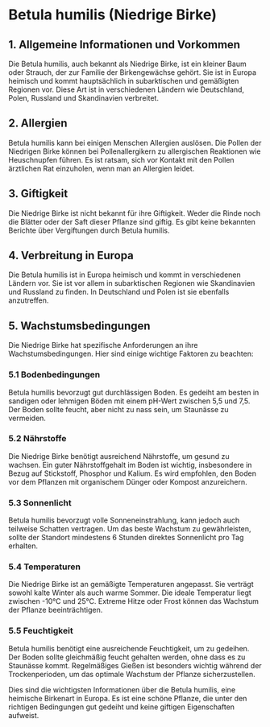 # Betula humilis (Niedrige Birke)

## 1. Allgemeine Informationen und Vorkommen
Die Betula humilis, auch bekannt als Niedrige Birke, ist ein kleiner Baum oder Strauch, der zur Familie der Birkengewächse gehört. Sie ist in Europa heimisch und kommt hauptsächlich in subarktischen und gemäßigten Regionen vor. Diese Art ist in verschiedenen Ländern wie Deutschland, Polen, Russland und Skandinavien verbreitet.

## 2. Allergien
Betula humilis kann bei einigen Menschen Allergien auslösen. Die Pollen der Niedrigen Birke können bei Pollenallergikern zu allergischen Reaktionen wie Heuschnupfen führen. Es ist ratsam, sich vor Kontakt mit den Pollen ärztlichen Rat einzuholen, wenn man an Allergien leidet.

## 3. Giftigkeit
Die Niedrige Birke ist nicht bekannt für ihre Giftigkeit. Weder die Rinde noch die Blätter oder der Saft dieser Pflanze sind giftig. Es gibt keine bekannten Berichte über Vergiftungen durch Betula humilis.

## 4. Verbreitung in Europa
Die Betula humilis ist in Europa heimisch und kommt in verschiedenen Ländern vor. Sie ist vor allem in subarktischen Regionen wie Skandinavien und Russland zu finden. In Deutschland und Polen ist sie ebenfalls anzutreffen.

## 5. Wachstumsbedingungen
Die Niedrige Birke hat spezifische Anforderungen an ihre Wachstumsbedingungen. Hier sind einige wichtige Faktoren zu beachten:

### 5.1 Bodenbedingungen
Betula humilis bevorzugt gut durchlässigen Boden. Es gedeiht am besten in sandigen oder lehmigen Böden mit einem pH-Wert zwischen 5,5 und 7,5. Der Boden sollte feucht, aber nicht zu nass sein, um Staunässe zu vermeiden.

### 5.2 Nährstoffe
Die Niedrige Birke benötigt ausreichend Nährstoffe, um gesund zu wachsen. Ein guter Nährstoffgehalt im Boden ist wichtig, insbesondere in Bezug auf Stickstoff, Phosphor und Kalium. Es wird empfohlen, den Boden vor dem Pflanzen mit organischem Dünger oder Kompost anzureichern.

### 5.3 Sonnenlicht
Betula humilis bevorzugt volle Sonneneinstrahlung, kann jedoch auch teilweise Schatten vertragen. Um das beste Wachstum zu gewährleisten, sollte der Standort mindestens 6 Stunden direktes Sonnenlicht pro Tag erhalten.

### 5.4 Temperaturen
Die Niedrige Birke ist an gemäßigte Temperaturen angepasst. Sie verträgt sowohl kalte Winter als auch warme Sommer. Die ideale Temperatur liegt zwischen -10°C und 25°C. Extreme Hitze oder Frost können das Wachstum der Pflanze beeinträchtigen.

### 5.5 Feuchtigkeit
Betula humilis benötigt eine ausreichende Feuchtigkeit, um zu gedeihen. Der Boden sollte gleichmäßig feucht gehalten werden, ohne dass es zu Staunässe kommt. Regelmäßiges Gießen ist besonders wichtig während der Trockenperioden, um das optimale Wachstum der Pflanze sicherzustellen.

Dies sind die wichtigsten Informationen über die Betula humilis, eine heimische Birkenart in Europa. Es ist eine schöne Pflanze, die unter den richtigen Bedingungen gut gedeiht und keine giftigen Eigenschaften aufweist.
